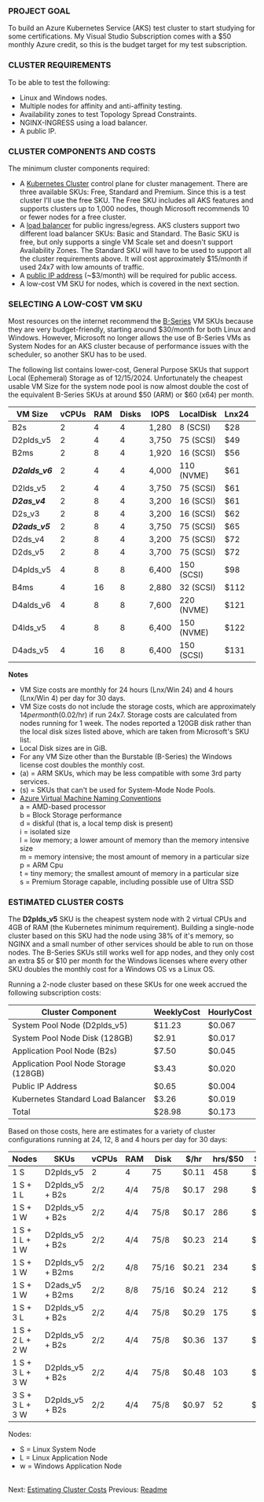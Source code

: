
### PROJECT GOAL
To build an Azure Kubernetes Service (AKS) test cluster to start studying for
some certifications. My Visual Studio Subscription comes with a $50 monthly
Azure credit, so this is the budget target for my test subscription.

### CLUSTER REQUIREMENTS
To be able to test the following:
  * Linux and Windows nodes.
  * Multiple nodes for affinity and anti-affinity testing.
  * Availability zones to test Topology Spread Constraints.
  * NGINX-INGRESS using a load balancer.
  * A public IP.

### CLUSTER COMPONENTS AND COSTS
The minimum cluster components required:
  * A [Kubernetes Cluster](https://learn.microsoft.com/en-us/azure/aks/free-standard-pricing-tiers) 
    control plane for cluster management. There are three available SKUs: Free, Standard and Premium. 
    Since this is a test cluster I'll use the free SKU. The Free SKU includes all AKS features and supports 
    clusters up to 1,000 nodes, though Microsoft recommends 10 or fewer nodes for a free cluster.
  * A [load balancer](https://learn.microsoft.com/en-us/azure/load-balancer/skus) for public ingress/egress. 
    AKS clusters support two different load balancer SKUs: Basic and Standard. The Basic SKU is free, but only 
    supports a single VM Scale set and doesn't support Availability Zones. The Standard SKU will have to be used 
    to support all the cluster requirements above. It will cost approximately $15/month if used 24x7 with low 
    amounts of traffic.
  * A [public IP address](https://learn.microsoft.com/en-us/azure/virtual-network/ip-services/public-ip-addresses) 
    (~$3/month) will be required for public access.
  * A low-cost VM SKU for nodes, which is covered in the next section.
  
### SELECTING A LOW-COST VM SKU
Most resources on the internet recommend the 
[B-Series](https://learn.microsoft.com/en-us/azure/virtual-machines/sizes-b-series-burstable) VM SKUs because
they are very budget-friendly, starting around $30/month for both Linux and Windows. However, Microsoft no longer 
allows the use of B-Series VMs as System Nodes for an AKS cluster because of performance issues with the scheduler, 
so another SKU has to be used. 

The following list contains lower-cost, General Purpose SKUs that support Local (Ephemeral) Storage 
as of 12/15/2024. Unfortunately the cheapest usable VM Size for the system node pool is now almost 
double the cost of the equivalent B-Series SKUs at around $50 (ARM) or $60 (x64) per month.

| VM Size       |vCPUs| RAM |Disks|IOPS |LocalDisk   |Lnx24 |Lnx4 |Win24 |Win4 | Notes |
|---------------|-----|-----|-----|-----|------------|------|-----|------|-----|-------|
|   B2s         |  2  |  4  |  4  |1,280|   8 (SCSI) | $28  | $5  | $33  | $6  | (s)   |
|   D2plds_v5   |  2  |  4  |  4  |3,750|  75 (SCSI) | $49  | $9  | $101 | $17 | (a)   |
|   B2ms        |  2  |  8  |  4  |1,920|  16 (SCSI) | $56  | $10 | $61  | $10 | (s)   |
|***D2alds_v6***|  2  |  4  |  4  |4,000| 110 (NVME) | $61  | $10 | $131 | $22 |       |
|   D2lds_v5    |  2  |  4  |  4  |3,750|  75 (SCSI) | $61  | $10 | $113 | $19 |       |
|***D2as_v4***  |  2  |  8  |  4  |3,200|  16 (SCSI) | $61  | $10 | $113 | $19 |       |
|   D2s_v3      |  2  |  8  |  4  |3,200|  16 (SCSI) | $62  | $10 | $117 | $20 |       |
|***D2ads_v5*** |  2  |  8  |  4  |3,750|  75 (SCSI) | $65  | $11 | $117 | $20 |       |
|   D2ds_v4     |  2  |  8  |  4  |3,200|  75 (SCSI) | $72  | $12 | $124 | $21 |       |
|   D2ds_v5     |  2  |  8  |  4  |3,700|  75 (SCSI) | $72  | $12 | $124 | $21 |       |
|   D4plds_v5   |  4  |  8  |  8  |6,400| 150 (SCSI) | $98  | $16 | $201 | $34 | (a)   |
|   B4ms        |  4  | 16  |  8  |2,880|  32 (SCSI) | $112 | $19 | $122 | $20 | (s)   |
|   D4alds_v6   |  4  |  8  |  8  |7,600| 220 (NVME) | $121 | $20 | $224 | $37 |       |
|   D4lds_v5    |  4  |  8  |  8  |6,400| 150 (NVME) | $122 | $20 | $226 | $38 |       |
|   D4ads_v5    |  4  | 16  |  8  |6,400| 150 (SCSI) | $131 | $22 | $235 | $39 |       |

**Notes**
  * VM Size costs are monthly for 24 hours (Lnx/Win 24) and 4 hours (Lnx/Win 4) per day for 30 days.
  * VM Size costs do not include the storage costs, which are approximately $14 per month ($0.02/hr) if run 24x7.
    Storage costs are calculated from nodes running for 1 week. The nodes reported a 120GB disk rather than the
    local disk sizes listed above, which are taken from Microsoft's SKU list.
  * Local Disk sizes are in GiB.
  * For any VM Size other than the Burstable (B-Series) the Windows license cost doubles the monthly cost.
  * (a) = ARM SKUs, which may be less compatible with some 3rd party services.
  * (s) = SKUs that can't be used for System-Mode Node Pools.
  * [Azure Virtual Machine Naming Conventions](
     https://learn.microsoft.com/en-us/azure/virtual-machines/vm-naming-conventions)  
      a = AMD-based processor  
      b = Block Storage performance  
      d = diskful (that is, a local temp disk is present)  
      i = isolated size  
      l = low memory; a lower amount of memory than the memory intensive size  
      m = memory intensive; the most amount of memory in a particular size  
      p = ARM Cpu  
      t = tiny memory; the smallest amount of memory in a particular size  
      s = Premium Storage capable, including possible use of Ultra SSD   


### **ESTIMATED CLUSTER COSTS**
The **D2plds_v5** SKU is the cheapest system node with 2 virtual CPUs and 4GB of RAM (the Kubernetes minimum
requirement). Building a single-node cluster based on this SKU had the node using 38% of it's memory, so NGINX 
and a small number of other services should be able to run on those nodes. The B-Series SKUs still works well 
for app nodes, and they only cost an extra $5 or $10 per month for the Windows licenses where every other SKU 
doubles the monthly cost for a Windows OS vs a Linux OS.

Running a 2-node cluster based on these SKUs for one week accrued the following subscription costs:

| Cluster Component                     | WeeklyCost | HourlyCost |
|---------------------------------------|------------|------------|
| System Pool Node (D2plds_v5)          |     $11.23 |     $0.067 |
| System Pool Node Disk (128GB)         |      $2.91 |     $0.017 |
| Application Pool Node (B2s)           |      $7.50 |     $0.045 |
| Application Pool Node Storage (128GB) |      $3.43 |     $0.020 |
| Public IP Address                     |      $0.65 |     $0.004 |
| Kubernetes Standard Load Balancer     |      $3.26 |     $0.019 |
| Total                                 |     $28.98 |     $0.173 |


Based on those costs, here are estimates for a variety of cluster configurations running at 24, 12, 8 and 4 
hours per day for 30 days: 

| Nodes           |SKUs            |vCPUs|RAM|Disk | $/hr|hrs/$50| $/day|24x7|12x7| 8x7| 4x7|
|-----------------|----------------|-----|---|-----|-----|-------|------|----|----|----|----|
| 1 S             |D2plds_v5       |  2  | 4 |  75 |$0.11|  458  | $2.62| $79| $39| $26| $13|
| 1 S + 1 L       |D2plds_v5 + B2s | 2/2 |4/4|75/8 |$0.17|  298  | $4.03|$121| $60| $40| $20|
| 1 S + 1 W       |D2plds_v5 + B2s | 2/2 |4/4|75/8 |$0.17|  286  | $4.20|$126| $63| $42| $21|
| 1 S + 1 L + 1 W |D2plds_v5 + B2s | 2/2 |4/4|75/8 |$0.23|  214  | $5.61|$168| $84| $56| $28|
| 1 S + 1 W       |D2plds_v5 + B2ms| 2/2 |4/8|75/16|$0.21|  234  | $5.13|$154| $77| $51| $26|
| 1 S + 1 W       |D2ads_v5  + B2ms| 2/2 |8/8|75/16|$0.24|  212  | $5.66|$170| $85| $57| $28|
| 1 S + 3 L       |D2plds_v5 + B2s | 2/2 |4/4|75/8 |$0.29|  175  | $6.86|$206|$103| $69| $34|
| 1 S + 2 L + 2 W |D2plds_v5 + B2s | 2/2 |4/4|75/8 |$0.36|  137  | $8.74|$262|$131| $87| $44|
| 1 S + 3 L + 3 W |D2plds_v5 + B2s | 2/2 |4/4|75/8 |$0.48|  103  |$11.60|$348|$174|$116| $58|
| 3 S + 3 L + 3 W |D2plds_v5 + B2s | 2/2 |4/4|75/8 |$0.97|   52  |$23.30|$699|$349|$233|$116|

Nodes:
 - S = Linux System Node
 - L = Linux Application Node
 - w = Windows Application Node

\
Next: [Estimating Cluster Costs](.\02_costs.html)
Previous: [Readme](.\index.html)

